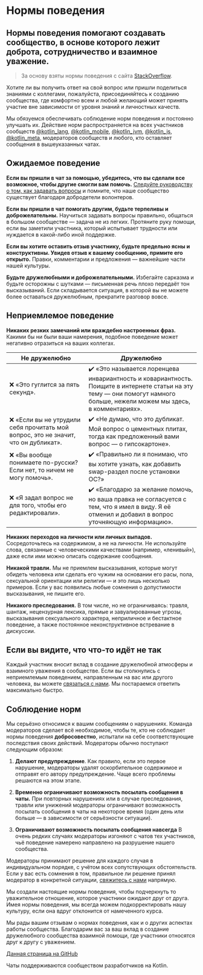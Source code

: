 # Нормы поведения

## Нормы поведения помогают создавать сообщество, в основе которого лежит доброта, сотрудничество и взаимное уважение.

> За основу взяты нормы поведения с сайта [StackOverflow](https://ru.stackoverflow.com/conduct).

Хотите ли вы получить ответ на свой вопрос или пришли поделиться знаниями с коллегами, пожалуйста, присоединяйтесь к созданию сообщества, где комфортно всем и любой желающий может принять участие вне зависимости от уровня знаний и личностных качеств.

Мы обязуемся обеспечивать соблюдение норм поведения и постоянно улучшать их. Действие норм распространяется на всех участников сообществ [@kotlin_lang](https://t.me/kotlin_lang), [@kotlin_mobile](https://t.me/kotlin_mobile), [@kotlin_jvm](https://t.me/kotlin_jvm), [@kotlin_js](https://t.me/kotlin_js),  [@kotlin_meta](https://t.me/kotlin_meta), модераторов сообществ и любого, кто оставляет сообщения в вышеуказанных чатах.

## Ожидаемое поведение

**Если вы пришли в чат за помощью, убедитесь, что вы сделали все возможное, чтобы другие смогли вам помочь.** [Следуйте руководству о том, как задавать вопросы](https://ru.stackoverflow.com/help/how-to-ask) и помните, что наше сообщество существует благодаря добродетели волонтеров.

**Если вы пришли в чат помогать другим, будьте терпеливы и доброжелательны.** Научиться задавать вопросы правильно, общаться в большом сообществе — задача не из легких. Протяните руку помощи, если вы заметили участника, который испытывает трудности или нуждается в какой-либо иной поддержке.

**Если вы хотите оставить отзыв участнику, будьте предельно ясны и конструктивны. Увидев отзыв к вашему сообщению, примите его открыто.** Правки, комментарии и предложения — важнейшие части нашей культуры.

**Будьте дружелюбными и доброжелательными.** Избегайте сарказма и будьте осторожны с шутками — письменная речь плохо передаёт тон высказываний. Если складывается ситуация, в которой вы не можете более оставаться дружелюбным, прекратите разговор вовсе.

## Неприемлемое поведение

**Никаких резких замечаний или враждебно настроенных фраз.** Какими бы ни были ваши намерения, подобное поведение может негативно отразиться на ваших коллегах.

| Не дружелюбно | Дружелюбно |
| ------------- | ---------- |
| ❌ «Это гуглится за пять секунд».| ✔️ «Это называется лоренцева инвариантность и ковариантность. Поищите в интернете статьи на эту тему — они помогут намного больше, нежели можем мы здесь, в комментариях». |
| ❌ «Если вы не утрудили себя прочитать мой вопрос, это не значит, что он дубликат». | ✔️ «Не думаю, что это дубликат. Мой вопрос о цементных плитах, тогда как предложенный вами вопрос — о гипсокартоне». |
| ❌ «Вы вообще понимаете по-русски? Если нет, то ничем не могу помочь». | ✔️ «Правильно ли я понимаю, что вы хотите узнать, как добавить swap-раздел после установки ОС?» |
| ❌ «Я задал вопрос не для того, чтобы его редактировали». | ✔️ «Благодарю за желание помочь, но ваша правка не согласуется с тем, что я имел в виду. Я её отменил и добавил в вопрос уточняющую информацию». |

**Никаких переходов на личности или личных выпадов.** Сосредоточьтесь на содержимом, а не на личности. Не используйте слова, связанные с человеческими качествами (например, «ленивый»), даже если ими можно описать содержание сообщения.

**Никакой травли.** Мы не приемлем высказывания, которые могут обидеть человека или сделать его чужим на основании его расы, пола, сексуальной ориентации или религии — и это лишь несколько примеров. Если у вас появились любые сомнения о допустимости высказывания, не пишите его.

**Никакого преследования.** В том числе, но не ограничиваясь: травля, шантаж, нецензурная лексика, прямые и завуалированные угрозы, высказывания сексуального характера, неприличное и бестактное поведение, а также постоянное неконструктивное встревание в дискуссии.

## Если вы видите, что что-то идёт не так

Каждый участник вносит вклад в создание дружелюбной атмосферы и взаимного уважения в сообществе. Если вы столкнулись с неприемлемым поведением, направленным на вас или другого человека, вы можете [связаться с нами](https://t.me/kotlin_meta). Мы постараемся ответить максимально быстро.

## Соблюдение норм

Мы серьёзно относимся к вашим сообщениям о нарушениях. Команда модераторов сделает всё необходимое, чтобы те, кто не соблюдает нормы поведения **добросовестно**, испытали на себе соответствующие последствия своих действий. Модераторы обычно поступают следующим образом:

1. **Делают предупреждение**. Как правило, если это первое нарушение, модераторы удалят оскорбительное содержимое и отправят его автору предупреждение. Чаще всего проблемы решаются на этом этапе.

2. **Временно ограничивают возможность посылать сообщения в чаты.** При повторных нарушениях или в случае преследования, травли или унижений модераторы ограничивают возможность посылать сообщения в чаты на некоторое время (один день или больше — в зависимости от серьёзности ситуации).

3. **Ограничивают возможность посылать сообщения навсегда** В очень редких случаях модераторы изгоняют с чатов тех участников, чьё поведение намерено направлено на разрушение нашего сообщества.

Модераторы принимают решение для каждого случая в индивидуальном порядке, с учётом всех сопутствующих обстоятельств. Если у вас есть сомнения в том, правильное ли решение принял модератор в конкретной ситуации, [свяжитесь с нами](https://t.me/kotlin_meta) напрямую.

Мы создали настоящие нормы поведения, чтобы подчеркнуть то уважительное отношение, которое участники ожидают друг от друга. Имея нормы поведения, мы всегда можем подкорректировать нашу культуру, если она вдруг отклонится от намеченного курса.

Мы рады вашим отзывам о нормах поведения, как и о других аспектах работы сообщества. Благодарим вас за ваш вклад в создание дружелюбного сообщества взаимной помощи, где участники относятся друг к другу с уважением.

[Данная страница на GitHub](https://github.com/KotlinBy/kotlin-telegram/blob/master/docs/code-of-conduct.md)

Чаты поддерживаются сообществом разработчиков на Kotlin.
